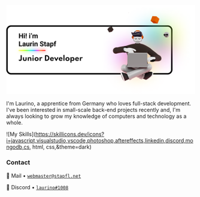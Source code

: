 ![Header](https://github.com/Laurino108/laurino108/blob/main/Intro-Header.png?raw=true)

I'm Laurino, a apprentice from Germany who loves full-stack development. I've been interested in small-scale back-end projects recently and, I'm always looking to grow my knowledge of computers and technology as a whole.

![My Skills](https://skillicons.dev/icons?i=javascript,visualstudio,vscode,photoshop,aftereffects,linkedin,discord,mongodb,cs, html, css,&theme=dark)

### Contact

📧 Mail • [`webmaster@stapfl.net`](mailto:laurin@stapfl.net)  

💬 Discord • [`laurino#1008`](https://discord.com/users/842752885602254906) 

